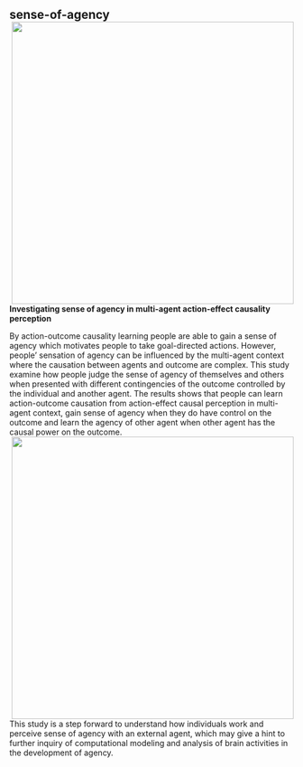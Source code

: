 ## sense-of-agency <img src="https://github.com/Xianqing98/sense-of-agency/blob/main/%E6%88%AA%E5%B1%8F2022-08-28%2016.57.12.png" align="right" width="500px">
**Investigating sense of agency in multi-agent action-effect causality perception**

By action-outcome causality learning people are able to gain a sense of agency which motivates people to take goal-directed actions. However, people’ sensation of agency can be influenced by the multi-agent context where the causation between agents and outcome are complex. This study examine how people judge the sense of agency of themselves and others when presented with different contingencies of the outcome controlled by the individual and another agent. The results shows that people can learn action-outcome causation from action-effect causal perception in multi-agent context, gain sense of agency when they do have control on the outcome and learn the agency of other agent when other agent has the causal power on the outcome.<img src="https://github.com/Xianqing98/sense-of-agency/blob/main/%E6%88%AA%E5%B1%8F2022-08-28%2016.57.12.png" align="right" width="500px">


This study is a step forward to understand how individuals work and perceive sense of agency with an external agent, which may give a hint to further inquiry of computational modeling and analysis of brain activities in the development of agency.
